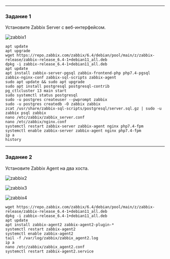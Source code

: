 
 ---

### Задание 1 

Установите Zabbix Server с веб-интерфейсом.

![zabbix1](https://user-images.githubusercontent.com/122460278/224634956-6c48f270-48ad-4332-be2c-3bed918fc57a.png)

```
apt update
apt upgrade
wget https://repo.zabbix.com/zabbix/6.4/debian/pool/main/z/zabbix-release/zabbix-release_6.4-1+debian11_all.deb
dpkg -i zabbix-release_6.4-1+debian11_all.deb
apt update
apt install zabbix-server-pgsql zabbix-frontend-php php7.4-pgsql zabbix-nginx-conf zabbix-sql-scripts zabbix-agent
sudo apt update && sudo apt upgrade
sudo apt install postgresql postgresql-contrib
pg_ctlcluster 13 main start
sudo systemctl status postgresql
sudo -u postgres createuser --pwprompt zabbix
sudo -u postgres createdb -O zabbix zabbix
zcat /usr/share/zabbix-sql-scripts/postgresql/server.sql.gz | sudo -u zabbix psql zabbix
nano /etc/zabbix/zabbix_server.conf
nano /etc/zabbix/nginx.conf
systemctl restart zabbix-server zabbix-agent nginx php7.4-fpm
systemctl enable zabbix-server zabbix-agent nginx php7.4-fpm
ip a
history
```
---

### Задание 2 

Установите Zabbix Agent на два хоста.

![zabbix2](https://user-images.githubusercontent.com/122460278/224635187-c0a53d93-6625-47d4-bf70-2553c04396c4.png)

![zabbix3](https://user-images.githubusercontent.com/122460278/224635192-1976ee2b-16e8-4c58-9bf0-7fd58a1df09e.png)

![zabbix4](https://user-images.githubusercontent.com/122460278/224635195-e8d44b59-3c3e-495f-9ac7-49b4988776e3.png)


```
wget https://repo.zabbix.com/zabbix/6.4/debian/pool/main/z/zabbix-release/zabbix-release_6.4-1+debian11_all.deb
dpkg -i zabbix-release_6.4-1+debian11_all.deb
apt update
apt install zabbix-agent2 zabbix-agent2-plugin-*
systemctl restart zabbix-agent2
systemctl enable zabbix-agent2
tail -f /var/log/zabbix/zabbix_agent2.log
ip a
nano /etc/zabbix/zabbix_agent2.conf
systemctl restart zabbix-agent2.service
```



